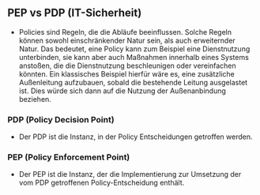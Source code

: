 ## PEP vs PDP (IT-Sicherheit)

- Policies sind Regeln, die die Abläufe beeinflussen. Solche Regeln können sowohl einschränkender Natur sein, als auch erweiternder Natur. Das bedeutet, eine Policy kann zum Beispiel eine Dienstnutzung unterbinden, sie kann aber auch Maßnahmen innerhalb eines Systems anstoßen, die die Dienstnutzung beschleunigen oder vereinfachen könnten. Ein klassisches Beispiel hierfür wäre es, eine zusätzliche Außenleitung aufzubauen, sobald die bestehende Leitung ausgelastet ist. Dies würde sich dann auf die Nutzung der Außenanbindung beziehen.

### PDP (Policy Decision Point)
- Der PDP ist die Instanz, in der Policy Entscheidungen getroffen werden.

### PEP (Policy Enforcement Point)
- Der PEP ist die Instanz, der die Implementierung zur Umsetzung der vom PDP getroffenen Policy-Entscheidung enthält.
